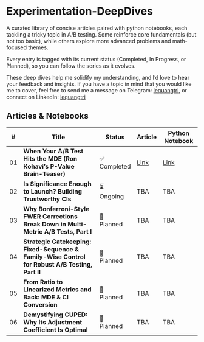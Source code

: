 # Experimentation-DeepDives

A curated library of concise articles paired with python notebooks, each tackling a tricky topic in A/B testing. Some reinforce core fundamentals (but not too basic), while others explore more advanced problems and math-focused themes. 

Every entry is tagged with its current status (Completed, In Progress, or Planned), so you can follow the series as it evolves. 

These deep dives help me solidify my understanding, and I’d love to hear your feedback and insights. 
If you have a topic in mind that you would like me to cover, feel free to send me a message on Telegram: [lequangtri](https://t.me/lequangtri), or connect on LinkedIn: [lequangtri](https://www.linkedin.com/in/lequangtri/)

## Articles & Notebooks
| # | Title | Status | Article | Python Notebook | 
|-|-|-|-|-|
| 01 | **When Your A/B Test Hits the MDE (Ron Kohavi’s P-Value Brain-Teaser)** | ✅<br>Completed | [Link](articles/01_When_Your_AB_Test_Hits_The_MDE/When_Your_AB_Test_Hits_The_MDE.pdf) | [Link](articles/01_When_Your_AB_Test_Hits_The_MDE/When_Your_AB_Test_Hits_The_MDE.ipynb)  |
| 02 | **Is Significance Enough to Launch? Building Trustworthy CIs** | ⏳<br>Ongoing | TBA | TBA |
| 03 | **Why Bonferroni-Style FWER Corrections Break Down in Multi-Metric A/B Tests, Part I** | 📌<br>Planned | TBA | TBA |
| 04 | **Strategic Gatekeeping: Fixed-Sequence & Family-Wise Control for Robust A/B Testing, Part II** | 📌<br>Planned | TBA | TBA |
| 05 | **From Ratio to Linearized Metrics and Back: MDE & CI Conversion** | 📌<br>Planned | TBA | TBA |
| 06 | **Demystifying CUPED: Why Its Adjustment Coefficient Is Optimal** | 📌<br>Planned | TBA | TBA |
